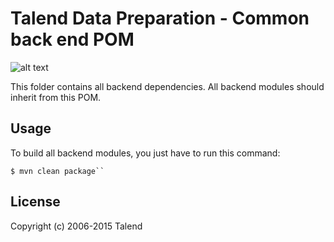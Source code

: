 # Talend Data Preparation - Common back end POM
![alt text](https://www.talend.com/wp-content/uploads/2016/07/talend-logo.png "Talend")

This folder contains all backend dependencies. All backend modules should inherit from this POM.

## Usage
To build all backend modules, you just have to run this command:
```
$ mvn clean package``
```

## License

Copyright (c) 2006-2015 Talend
